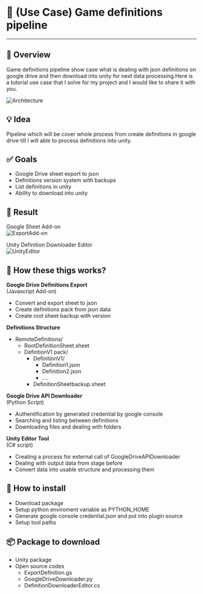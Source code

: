 # :pencil: (Use Case) Game definitions pipeline
---------

:pushpin: Overview
---------
Game definitions pipeline show case what is dealing with json definitions on google drive and then download into unity for next data processing.Here is a tutorial use case that I solve for my project and I would like to share it with you.

![Architecture](https://user-images.githubusercontent.com/14979589/89738801-36e90300-da84-11ea-8ccb-c5c4273725ac.png)

:bulb: Idea
---------
Pipeline which will be cover whole process from create definitions in google drive till I will able to process definitions into unity.

:white_check_mark: Goals
---------
* Google Drive sheet export to json
* Definitions version system with backups
* List definitions in unity
* Ability to download into unity

:rocket: Result
---------
Google Sheet Add-on<br>
![ExportAdd-on](https://user-images.githubusercontent.com/14979589/89738913-0190e500-da85-11ea-8a63-62151db6a106.png)

Unity Definition Downloader Editor<br>
![UnityEditor](https://user-images.githubusercontent.com/14979589/89739003-b3301600-da85-11ea-88d6-fe6ab3536d7d.png)

:pushpin: How these thigs works?
---------
**Google Drive Definitions Export** <br>
(Javascript Add-on)
* Convert and export sheet to json
* Create definitions pack from json data
* Create root sheet backup with version

**Definitions Structure**<br>
* RemoteDefinitions/
  * RootDefinitionSheet.sheet
  * DefintionV1 pack/
    * DefinitionV1/
      * Definition1.json
      * Definition2.json 
      * ....
    * DefinitionSheetbackup.sheet

**Google Drive API Downloader**<br>
(Python Script)
* Authentification by generated credential by google console
* Searching and listing between definitions
* Downloading files and dealing with folders

**Unity Editor Tool**<br>
(C# script)
* Creating a process for external call of GoogleDriveAPIDownloader
* Dealing with output data from stage before
* Convert data into usable structure and processing them

:page_facing_up: How to install
---------
* Download package
* Setup python enviroment variable as PYTHON_HOME
* Generate google console credential.json and put into plugin source
* Setup tool paths

:package: Package to download
---------
* Unity package
* Open source codes
  * ExportDefinition.gs
  * GoogleDriveDownloader.py
  * DefinitionDownloaderEditor.cs
